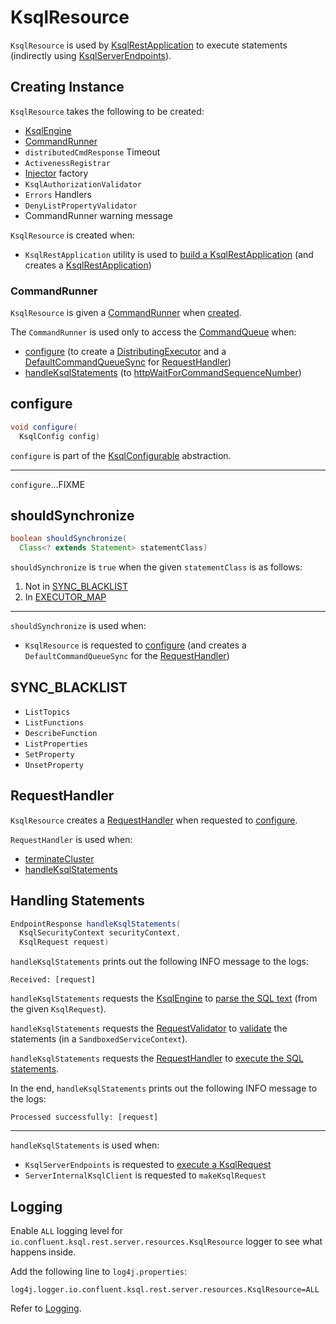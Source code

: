# KsqlResource

`KsqlResource` is used by [KsqlRestApplication](KsqlRestApplication.md#ksqlResource) to execute statements (indirectly using [KsqlServerEndpoints](KsqlServerEndpoints.md#ksqlResource)).

## Creating Instance

`KsqlResource` takes the following to be created:

* <span id="ksqlEngine"> [KsqlEngine](../KsqlEngine.md)
* [CommandRunner](#commandRunner)
* <span id="distributedCmdResponseTimeout"> `distributedCmdResponse` Timeout
* <span id="activenessRegistrar"> `ActivenessRegistrar`
* <span id="injectorFactory"> [Injector](../Injector.md) factory
* <span id="authorizationValidator"> `KsqlAuthorizationValidator`
* <span id="errorHandler"> `Errors` Handlers
* <span id="denyListPropertyValidator"> `DenyListPropertyValidator`
* <span id="commandRunnerWarning"> CommandRunner warning message

`KsqlResource` is created when:

* `KsqlRestApplication` utility is used to [build a KsqlRestApplication](KsqlRestApplication.md#buildApplication) (and creates a [KsqlRestApplication](KsqlRestApplication.md#ksqlResource))

### <span id="commandRunner"> CommandRunner

`KsqlResource` is given a [CommandRunner](CommandRunner.md) when [created](#creating-instance).

The `CommandRunner` is used only to access the [CommandQueue](CommandRunner.md#getCommandQueue) when:

* [configure](#configure) (to create a [DistributingExecutor](DistributingExecutor.md) and a [DefaultCommandQueueSync](DefaultCommandQueueSync.md) for [RequestHandler](RequestHandler.md))
* [handleKsqlStatements](#handleKsqlStatements) (to [httpWaitForCommandSequenceNumber](CommandStoreUtil.md#httpWaitForCommandSequenceNumber))

## <span id="configure"> configure

```java
void configure(
  KsqlConfig config)
```

`configure` is part of the [KsqlConfigurable](KsqlConfigurable.md#configure) abstraction.

---

`configure`...FIXME

## <span id="shouldSynchronize"> shouldSynchronize

```java
boolean shouldSynchronize(
  Class<? extends Statement> statementClass)
```

`shouldSynchronize` is `true` when the given `statementClass` is as follows:

1. Not in [SYNC_BLACKLIST](#SYNC_BLACKLIST)
1. In [EXECUTOR_MAP](CustomExecutors.md#EXECUTOR_MAP)

---

`shouldSynchronize` is used when:

* `KsqlResource` is requested to [configure](#configure) (and creates a `DefaultCommandQueueSync` for the [RequestHandler](#handler))

## <span id="SYNC_BLACKLIST"> SYNC_BLACKLIST

* `ListTopics`
* `ListFunctions`
* `DescribeFunction`
* `ListProperties`
* `SetProperty`
* `UnsetProperty`

## <span id="handler"> RequestHandler

`KsqlResource` creates a [RequestHandler](RequestHandler.md) when requested to [configure](#configure).

`RequestHandler` is used when:

* [terminateCluster](#terminateCluster)
* [handleKsqlStatements](#handleKsqlStatements)

## <span id="handleKsqlStatements"> Handling Statements

```java
EndpointResponse handleKsqlStatements(
  KsqlSecurityContext securityContext,
  KsqlRequest request)
```

`handleKsqlStatements` prints out the following INFO message to the logs:

```text
Received: [request]
```

`handleKsqlStatements` requests the [KsqlEngine](#ksqlEngine) to [parse the SQL text](../KsqlEngine.md#parse) (from the given `KsqlRequest`).

`handleKsqlStatements` requests the [RequestValidator](#validator) to [validate](RequestValidator.md#validate) the statements (in a `SandboxedServiceContext`).

`handleKsqlStatements` requests the [RequestHandler](#handler) to [execute the SQL statements](RequestHandler.md#execute).

In the end, `handleKsqlStatements` prints out the following INFO message to the logs:

```text
Processed successfully: [request]
```

---

`handleKsqlStatements` is used when:

* `KsqlServerEndpoints` is requested to [execute a KsqlRequest](KsqlServerEndpoints.md#executeKsqlRequest)
* `ServerInternalKsqlClient` is requested to `makeKsqlRequest`

## Logging

Enable `ALL` logging level for `io.confluent.ksql.rest.server.resources.KsqlResource` logger to see what happens inside.

Add the following line to `log4j.properties`:

```text
log4j.logger.io.confluent.ksql.rest.server.resources.KsqlResource=ALL
```

Refer to [Logging](../logging.md).

